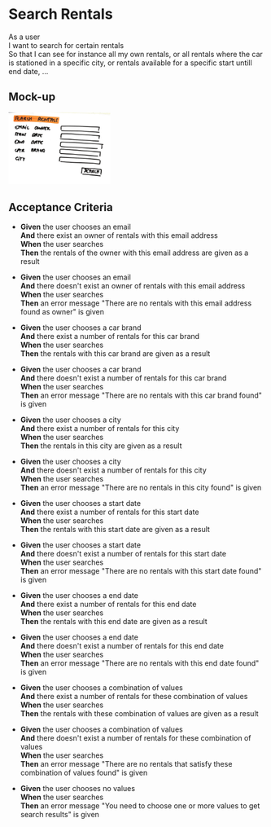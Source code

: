 # Search Rentals

As a user\
I want to search for certain rentals\
So that I can see for instance all my own rentals, or all rentals where the car is stationed in a specific city, or rentals available for a specific start untill end date, ...

## Mock-up

<a href="./mockups/searchrentals.jpg">
    <img src="./mockups/searchrentals.jpg" width=200>
</a>

## Acceptance Criteria
* **Given** the user chooses an email\
**And** there exist an owner of rentals with this email address\
**When** the user searches\
**Then** the rentals of the owner with this email address are given as a result

* **Given** the user chooses an email\
**And** there doesn't exist an owner of rentals with this email address\
**When** the user searches\
**Then** an error message "There are no rentals with this email address found as owner" is given

* **Given** the user chooses a car brand\
**And** there exist a number of rentals for this car brand\
**When** the user searches\
**Then** the rentals with this car brand are given as a result

* **Given** the user chooses a car brand\
**And** there doesn't exist a number of rentals for this car brand\
**When** the user searches\
**Then** an error message "There are no rentals with this car brand found" is given

* **Given** the user chooses a city\
**And** there exist a number of rentals for this city\
**When** the user searches\
**Then** the rentals in this city are given as a result

* **Given** the user chooses a city\
**And** there doesn't exist a number of rentals for this city\
**When** the user searches\
**Then** an error message "There are no rentals in this city found" is given

* **Given** the user chooses a start date\
**And** there exist a number of rentals for this start date\
**When** the user searches\
**Then** the rentals with this start date are given as a result

* **Given** the user chooses a start date\
**And** there doesn't exist a number of rentals for this start date\
**When** the user searches\
**Then** an error message "There are no rentals with this start date found" is given

* **Given** the user chooses a end date\
**And** there exist a number of rentals for this end date\
**When** the user searches\
**Then** the rentals with this end date are given as a result

* **Given** the user chooses a end date\
**And** there doesn't exist a number of rentals for this end date\
**When** the user searches\
**Then** an error message "There are no rentals with this end date found" is given

* **Given** the user chooses a combination of values\
**And** there exist a number of rentals for these combination of values\
**When** the user searches\
**Then** the rentals with these combination of values are given as a result

* **Given** the user chooses a combination of values\
**And** there doesn't exist a number of rentals for these combination of values\
**When** the user searches\
**Then** an error message "There are no rentals that satisfy these combination of values found" is given

* **Given** the user chooses no values\
**When** the user searches\
**Then** an error message "You need to choose one or more values to get search results" is given
